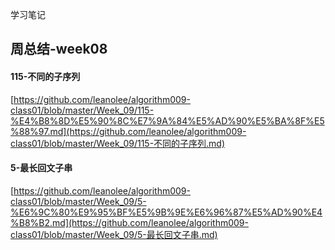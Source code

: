 学习笔记

## 周总结-week08

#### 115-不同的子序列

[https://github.com/leanolee/algorithm009-class01/blob/master/Week_09/115-%E4%B8%8D%E5%90%8C%E7%9A%84%E5%AD%90%E5%BA%8F%E5%88%97.md](https://github.com/leanolee/algorithm009-class01/blob/master/Week_09/115-不同的子序列.md)

#### 5-最长回文子串

[https://github.com/leanolee/algorithm009-class01/blob/master/Week_09/5-%E6%9C%80%E9%95%BF%E5%9B%9E%E6%96%87%E5%AD%90%E4%B8%B2.md](https://github.com/leanolee/algorithm009-class01/blob/master/Week_09/5-最长回文子串.md)